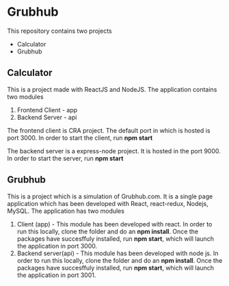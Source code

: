 # Grubhub

This repository contains two projects
- Calculator
- Grubhub

## Calculator
This is a project made with ReactJS and NodeJS.
The application contains two modules
1. Frontend Client - app
1. Backend Server - api

The frontend client is CRA project. The default port in which is hosted is port 3000.
In order to start the client, run **npm start**

The backend server is a express-node project. It is hosted in the port 9000.
In order to start the server, run **npm start**

## Grubhub
This is a project which is a simulation of Grubhub.com. It is a single page application which has been developed with React, react-redux, Nodejs, MySQL. The application has two modules
1. Client (app) - This module has been developed with react. In order to run this locally, clone the folder and do an **npm install**. Once the packages have succesffuly installed, run **npm start**, which will launch the application in port 3000.
1. Backend server(api) - This module has been developed with node js. In order to run this locally, clone the folder and do an **npm install**. Once the packages have succesffuly installed, run **npm start**, which will launch the application in port 3001.
